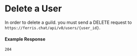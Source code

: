 # Delete a User

In order to delete a guild. you must send a DELETE request to `https://ferris.chat/api/v0/users/{user_id}`.

#### Example Response

```
204
```